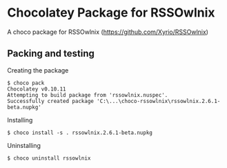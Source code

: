 ﻿# Chocolatey Package for RSSOwlnix

A choco package for RSSOwlnix (https://github.com/Xyrio/RSSOwlnix)

## Packing and testing

Creating the package
```
$ choco pack
Chocolatey v0.10.11
Attempting to build package from 'rssowlnix.nuspec'.
Successfully created package 'C:\...\choco-rssowlnix\rssowlnix.2.6.1-beta.nupkg'
```

Installing
```
$ choco install -s . rssowlnix.2.6.1-beta.nupkg
```

Uninstalling
```
$ choco uninstall rssowlnix
```